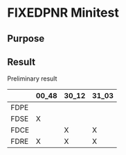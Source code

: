 # FIXEDPNR Minitest

## Purpose

## Result
Preliminary result  

|    |00_48|30_12|31_03|
|----|-----|-----|-----|
|FDPE|     |     |     |
|FDSE|  X  |     |     |
|FDCE|     |  X  |  X  |
|FDRE|  X  |  X  |  X  |

